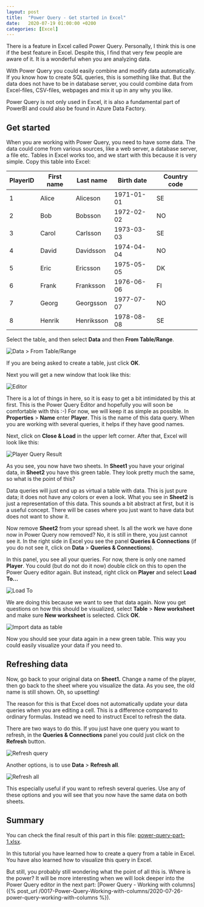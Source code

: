 ```yaml
---
layout: post
title:  "Power Query - Get started in Excel"
date:   2020-07-19 01:00:00 +0200
categories: [Excel]
---
```


There is a feature in Excel called Power Query. Personally, I think this is one
if the best feature in Excel. Despite this, I find that very few people are
aware of it. It is a wonderful when you are analyzing data.

With Power Query you could easily combine and modify data automatically. If you
know how to create SQL queries, this is something like that. But the data does
not have to be in database server, you could combine data from Excel-files,
CSV-files, webpages and mix it up in any why you like.

Power Query is not only used in Excel, it is also a fundamental part of PowerBI
and could also be found in Azure Data Factory.

## Get started

When you are working with Power Query, you need to have some data. The data
could come from various sources, like a web server, a database server, a file
etc. Tables in Excel works too, and we start with this because it is very
simple. Copy this table into Excel:

| **PlayerID** | **First name** | **Last name** | **Birth date** | **Country code** |
| --- | ---    | ---        | ---        | --- |
|   1 | Alice  | Aliceson   | 1971-01-01 |  SE |
|   2 | Bob    | Bobsson    | 1972-02-02 |  NO |
|   3 | Carol  | Carlsson   | 1973-03-03 |  SE |
|   4 | David  | Davidsson  | 1974-04-04 |  NO |
|   5 | Eric   | Ericsson   | 1975-05-05 |  DK |
|   6 | Frank  | Franksson  | 1976-06-06 |  FI |
|   7 | Georg  | Georgsson  | 1977-07-07 |  NO |
|   8 | Henrik | Henriksson | 1978-08-08 |  SE |

Select the table, and then select **Data** and then **From Table/Range**.

![Data > From Table/Range]({{site.baseurl}}/assets/images/0016/excel_menu_data_fromtable.png "Data > From Table/Range")

If you are being asked to create a table, just click **OK**.

Next you will get a new window that look like this:

![Editor]({{site.baseurl}}/assets/images/0016/editor_first_view.png "Editor")

There is a lot of things in here, so it is easy to get a bit intimidated by this
at first. This is the Power Query Editor and hopefully you will soon be
comfortable with this :-) For now, we will keep it as simple as possible. In
**Properties** > **Name** enter **Player**. This is the name of this data query.
When you are working with several queries, it helps if they have good names.

Next, click on **Close & Load** in the upper left corner. After that, Excel will
look like this:

![Player Query Result]({{site.baseurl}}/assets/images/0016/excel_query_player.png "Player Query Result")

As you see, you now have two sheets. In **Sheet1** you have your original data,
in **Sheet2** you have this green table. They look pretty much the same, so what
is the point of this?

Data queries will just end up as virtual a table with data. This is just pure
data; it does not have any colors or even a look. What you see in **Sheet2** is
just a representation of this data. This sounds a bit abstract at first, but it
is a useful concept. There will be cases where you just want to have data but
does not want to show it.

Now remove **Sheet2** from your spread sheet. Is all the work we have done now
in Power Query now removed? No, it is still in there, you just cannot see it. In
the right side in Excel you see the panel **Queries & Connections** (if you do
not see it, click on **Data** > **Queries & Connections**).

In this panel, you see all your queries. For now, there is only one named
**Player**. You could (but do not do it now) double click on this to open the
Power Query editor again. But instead, right click on **Player** and select
**Load To...**

![Load To]({{site.baseurl}}/assets/images/0016/query_player_loadto.png "Load To")

We are doing this because we want to see that data again. Now you get questions
on how this should be visualized, select **Table** > **New worksheet** and make
sure **New worksheet** is selected. Click **OK**.

![Import data as table]({{site.baseurl}}/assets/images/0016/import_data_table.png "Import data as table")

Now you should see your data again in a new green table. This way you could
easily visualize your data if you need to.

## Refreshing data

Now, go back to your original data on **Sheet1.** Change a name of the player,
then go back to the sheet where you visualize the data. As you see, the old name
is still shown. Oh, so upsetting!

The reason for this is that Excel does not automatically update your data
queries when you are editing a cell. This is a difference compared to ordinary
formulas. Instead we need to instruct Excel to refresh the data.

There are two ways to do this. If you just have one query you want to refresh,
in the **Queries & Connections** panel you could just click on the **Refresh**
button.

![Refresh query]({{site.baseurl}}/assets/images/0016/query_player_refresh.png "Refresh query")

Another options, is to use **Data** > **Refresh all**.

![Refresh all]({{site.baseurl}}/assets/images/0016/excel_menu_data_refreshall.png "Refresh all")

This especially useful if you want to refresh several queries. Use any of these
options and you will see that you now have the same data on both sheets.

## Summary

You can check the final result of this part in this file: 
[power-query-part-1.xlsx]({{site.baseurl}}/assets/files/0016/power-query-part-1.xlsx).

In this tutorial you have learned how to create a query from a table in Excel.
You have also learned how to visualize this query in Excel.

But still, you probably still wondering what the point of all this is. Where is
the power? It will be more interesting when we will look deeper into the Power
Query editor in the next part: [Power Query - Working with columns]({%
post_url /0017-Power-Query-Working-with-columns/2020-07-26-power-query-working-with-columns %}).
